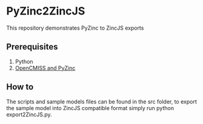 # PyZinc2ZincJS
This repository demonstrates PyZinc to ZincJS exports

## Prerequisites
1. Python
2. [OpenCMISS and PyZinc](http://opencmiss.org/documentation/install/)

## How to
The scripts and sample models files can be found in the src folder, to export the sample model into ZincJS compatible format simply run python export2ZincJS.py.
